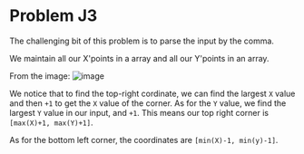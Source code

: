 # Problem J3

The challenging bit of this problem is to parse the input by the comma. 

We maintain all our X'points in a array and all our Y'points in an array.

From the image:
![image](https://github.com/sjay05/CCC-Solutions/blob/master/images/Screen%20Shot%202020-03-15%20at%2010.32.02%20AM.png)

We notice that to find the top-right cordinate, we can find the largest ```X``` value and then ```+1``` to get the ```X``` value of the corner. As for the ```Y``` value, we find the largest ```Y``` value in our input, and ```+1```. This means our top right corner is ```[max(X)+1, max(Y)+1]```.

As for the bottom left corner, the coordinates are ```[min(X)-1, min(y)-1]```.



